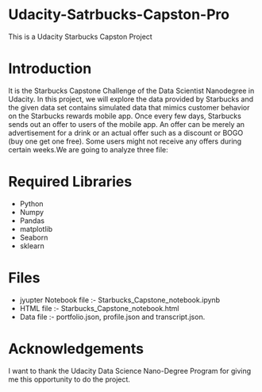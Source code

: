 # Udacity-Satrbucks-Capston-Pro
This is a Udacity Starbucks Capston Project

# Introduction
It is the Starbucks Capstone Challenge of the Data Scientist Nanodegree in Udacity. In this project, we will explore the data provided by Starbucks and the given data set contains simulated data that mimics customer behavior on the Starbucks rewards mobile app. Once every few days, Starbucks sends out an offer to users of the mobile app. An offer can be merely an advertisement for a drink or an actual offer such as a discount or BOGO (buy one get one free). Some users might not receive any offers during certain weeks.We are going to analyze three file:
   
# Required Libraries

  * Python
  * Numpy
  * Pandas
  * matplotlib
  * Seaborn
  * sklearn
  
# Files

  * jyupter Notebook file :-  Starbucks_Capstone_notebook.ipynb
  * HTML file :-  Starbucks_Capstone_notebook.html
  * Data file :-  portfolio.json, profile.json and transcript.json.
  
# Acknowledgements
I want to thank the Udacity Data Science Nano-Degree Program for giving me this opportunity to do the project.

  
